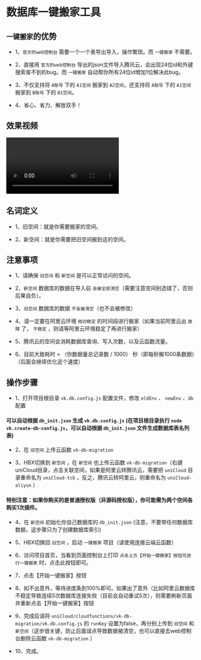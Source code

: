 # 数据库一键搬家工具

## `一键搬家`的优势

- 1、`官方的web控制台` 需要一个一个表导出导入，操作繁琐。而 `一键搬家` 不需要。

- 2、直接用 `官方的web控制台` 导出的json文件导入腾讯云，会出现24位id和外键搜索查不到的bug。而 `一键搬家` 自动帮你所有24位id增加1位解决此bug。

- 3、不仅支持将 `A账号` 下的 `A1空间` 搬家到 `A2空间`，还支持将 `A账号` 下的 `A1空间` 搬家到 `B账号` 下的 `B1空间`。

- 4、省心、省力、解放双手！

## 效果视频


<video src="https://vkceyugu.cdn.bspapp.com/VKCEYUGU-cf0c5e69-620c-4f3c-84ab-f4619262939f/257dab2e-eedc-48c4-aef7-d6149ea7b97b.mp4" controls="controls" style="max-width:100%;">
  您的浏览器不支持 video 标签。
</video>

## 名词定义

- 1、旧空间：就是你需要搬家的空间。

- 2、新空间：就是你需要把旧空间搬到这的空间。

## 注意事项

- 1、请确保 `旧空间` 和 `新空间` 是可以正常访问的空间。

- 2、`新空间` 数据库的数据在导入前 `会被全部清空`（需要注意空间别选错了，否则后果自负）。

- 3、`旧空间` 数据库的数据 `不会被清空`（也不会被修改）

- 4、请一定要在阿里云环境 `相对稳定` 的时间段进行搬家（如果当前阿里云出 `故障` 了， `不稳定` ，则请等阿里云环境稳定了再进行搬家）

- 5、腾讯云的空间会消耗数据库查询、写入次数，以及云函数流量。

- 6、目前大致耗时 = （你数据量总记录数 / 1000） 秒（即每秒搬1000条数据）（后面会继续优化这个速度）

## 操作步骤

- 1、打开项目根目录 `vk.db.config.js` 配置文件，修改 `oldEnv` 、 `newEnv` 、`db` 配置 

#### 可以自动根据 `db_init.json` 生成 `vk.db.config.js` (在项目根目录执行 `node vk.create-db-config.js`，可以自动根据 `db_init.json` 文件生成数据库表名列表)

- 2、在 `旧空间` 上传云函数 `vk-db-migration`

- 3、HBX切换到 `新空间` ，在 `新空间` 也上传云函数 `vk-db-migration`（右键uniCloud目录，点击关联空间，如果是阿里云转腾讯云，需要把 `uniCloud` 目录重命名为 `uniCloud-tcb` ，反之，腾讯云转阿里云，则重命名为 `uniCloud-aliyun` ）

#### 特别注意：如果你购买的是普通授权版（非源码授权版），你可能需为两个空间各购买1次插件。

- 4、在 `新空间` 初始化你自己数据库的 `db_init.json` (注意，不要带任何数据库数据，这步骤只为了创建数据库索引)

- 5、HBX切换回 `旧空间` ，启动 `一键搬家` 项目（请使用连接云端云函数）

- 6、访问项目首页，当看到页面控制台上打印 `点击上方【开始一键搬家】按钮可进行一键搬家` 时，点击此按钮即可。

- 7、点击【开始一键搬家】按钮

- 8、如不出意外，等待进度条到100%即可。如果出了意外（比如阿里云数据库不稳定导致连续5次数据库连接失败（目前会自动重试5次），则需要刷新页面并重新点击【开始一键搬家】按钮

- 9、完成后请将 `uniCloud/cloudfunctions/vk-db-migration/vk.db.config.js` 的 `runKey` 设置为false，再分别上传到 `旧空间` 和 `新空间`（这步很关键，防止后面误点导致数据被清空，也可以直接去web控制台删除云函数 `vk-db-migration` ）

- 10、完成。



